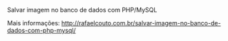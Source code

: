 Salvar imagem no banco de dados com PHP/MySQL

Mais informações: http://rafaelcouto.com.br/salvar-imagem-no-banco-de-dados-com-php-mysql/

